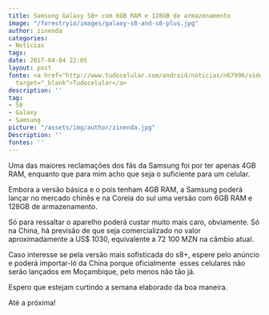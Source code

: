 ```yaml
---
title: Samsung Galaxy S8+ com 6GB RAM e 128GB de armazenamento
image: "/forestryio/images/galaxy-s8-and-s8-plus.jpg"
author: zinenda
categories:
- Noticias
tags: 
date: 2017-04-04 22:05
layout: post
fonte: <a href="http://www.tudocelular.com/android/noticias/n67996/videochamadas-no-android-via-booyah-app.html"
  target="_blank">Tudocelular</a>
description: ''
tag:
- S8
- Galaxy
- Samsung
picture: "/assets/img/author/zinenda.jpg"
Description: ''
fontes: ''
---
```



Uma das maiores reclamações dos fãs da Samsung foi por ter apenas 4GB RAM, enquanto que para mim acho que seja o suficiente para um celular.

Embora a versão básica e o pois tenham 4GB RAM, a Samsung poderá lançar no mercado chinês e na Coreia do sul uma versão com 6GB RAM e 128GB de armazenamento.

Só para ressaltar o aparelho poderá custar muito mais caro, obviamente. Só na China, há previsão de que seja comercializado no valor aproximadamente a US$ 1030, equivalente a 72 100 MZN na câmbio atual.

Caso interesse se pela versão mais sofisticada do s8+, espere pelo anúncio e poderá importar-ló da China porque oficialmente  esses celulares​ não serão lançados em Moçambique, pelo menos não tão já.

Espero que estejam curtindo a semana elaborado da boa maneira.

Até a próxima!